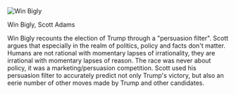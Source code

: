 <img src="../../public/images/book_covers/winbigly.jpeg" id="cover" alt="Win Bigly"/>
<p id="title">Win Bigly, Scott Adams</p>

Win Bigly recounts the election of Trump through a "persuasion filter".
Scott argues that especially in the realm of politics, policy and facts don't matter.
Humans are not rational with momentary lapses of irrationality, they are irrational with momentary lapses of reason.
The race was never about policy, it was a marketing/persuasion competition.
Scott used his persuasion filter to accurately predict not only Trump's victory, but also an eerie number of other moves made by Trump and other candidates.
